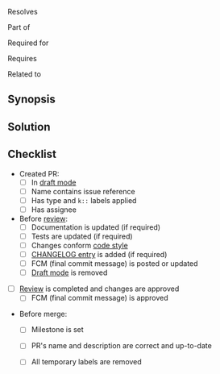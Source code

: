 <!-- To use "Bugfix" PR template add `&template=Bugfix.md` to this page's URL. -->

<!-- To use "Roadmap" PR template add `&template=Roadmap.md` to this page's URL. -->

<!-- To use "Release" PR template add `&template=Release.md` to this page's URL. -->

<!-- Remove everything above before submitting this PR. -->


Resolves <!-- paste issue reference -->  
<!-- and/or -->
Part of <!-- paste issue/PR reference -->  
<!-- and/or -->
Required for <!-- paste issues/PRs references -->  
<!-- and/or -->
Requires <!-- paste issues/PRs references -->  
<!-- and/or -->
Related to <!-- paste issues/PRs references -->

<!-- Remove the lines above if there are no related issues/PRs. -->




## Synopsis

<!-- Give a brief overview of the problem. -->




## Solution

<!-- Describe how exactly the problem is (or will be) resolved. -->




## Checklist

- Created PR:
    - [ ] In [draft mode][l:1]
    - [ ] Name contains issue reference
    - [ ] Has type and `k::` labels applied
    - [ ] Has assignee
- Before [review][l:4]:
    - [ ] Documentation is updated (if required)
    - [ ] Tests are updated (if required)
    - [ ] Changes conform [code style][l:2]
    - [ ] [CHANGELOG entry][l:3] is added (if required)
    - [ ] FCM (final commit message) is posted or updated
    - [ ] [Draft mode][l:1] is removed
- [ ] [Review][l:4] is completed and changes are approved
    - [ ] FCM (final commit message) is approved
- Before merge:
    - [ ] Milestone is set
    - [ ] PR's name and description are correct and up-to-date
    - [ ] All temporary labels are removed




[l:1]: https://help.github.com/en/articles/about-pull-requests#draft-pull-requests
[l:2]: /CONTRIBUTING.md#code-style
[l:3]: /CHANGELOG.md
[l:4]: https://help.github.com/en/articles/reviewing-changes-in-pull-requests
